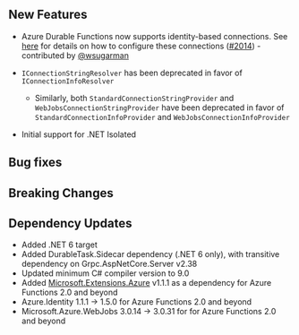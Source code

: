 ## New Features
- Azure Durable Functions now supports identity-based connections. See [here](https://docs.microsoft.com/en-us/azure/azure-functions/functions-reference?tabs=blob#connecting-to-host-storage-with-an-identity-preview) for details on how to configure these connections ([#2014](https://github.com/Azure/azure-functions-durable-extension/pull/2014)) - contributed by [@wsugarman](https://github.com/wsugarman)
- `IConnectionStringResolver` has been deprecated in favor of `IConnectionInfoResolver`
  - Similarly, both `StandardConnectionStringProvider` and `WebJobsConnectionStringProvider` have been deprecated in favor of `StandardConnectionInfoProvider` and `WebJobsConnectionInfoProvider`

- Initial support for .NET Isolated

## Bug fixes

## Breaking Changes

## Dependency Updates

- Added .NET 6 target
- Added DurableTask.Sidecar dependency (.NET 6 only), with transitive dependency on Grpc.AspNetCore.Server v2.38
- Updated minimum C# compiler version to 9.0
- Added [Microsoft.Extensions.Azure](https://www.nuget.org/packages/Microsoft.Extensions.Azure/1.1.1) v1.1.1 as a dependency for Azure Functions 2.0 and beyond
- Azure.Identity 1.1.1 -> 1.5.0 for Azure Functions 2.0 and beyond
- Microsoft.Azure.WebJobs 3.0.14 -> 3.0.31 for for Azure Functions 2.0 and beyond
